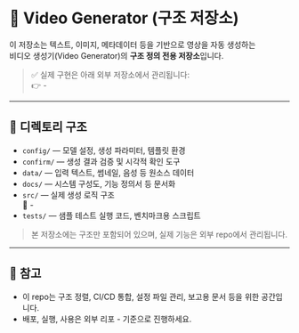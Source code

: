 # 🎥 Video Generator (구조 저장소)

이 저장소는 텍스트, 이미지, 메타데이터 등을 기반으로 영상을 자동 생성하는  
비디오 생성기(Video Generator)의 **구조 정의 전용 저장소**입니다.

> ✅ 실제 구현은 아래 외부 저장소에서 관리됩니다:  
👉 *-*

---

## 📁 디렉토리 구조

- `config/` — 모델 설정, 생성 파라미터, 템플릿 환경
- `confirm/` — 생성 결과 검증 및 시각적 확인 도구
- `data/` — 입력 텍스트, 썸네일, 음성 등 원소스 데이터
- `docs/` — 시스템 구성도, 기능 정의서 등 문서화
- `src/` — 실제 생성 로직 구조  
  🔗 *-*
- `tests/` — 샘플 테스트 실행 코드, 벤치마크용 스크립트

> 본 저장소에는 구조만 포함되어 있으며, 실제 기능은 외부 repo에서 관리됩니다.

---

## 📌 참고

- 이 repo는 구조 정렬, CI/CD 통합, 설정 파일 관리, 보고용 문서 등을 위한 공간입니다.
- 배포, 실행, 사용은 외부 리포 *-* 기준으로 진행하세요.

